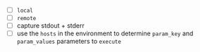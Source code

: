 - [ ] `local`
- [ ] `remote`
- [ ] capture stdout + stderr
- [ ] use the `hosts` in the environment to determine `param_key` and `param_values` parameters to `execute`
